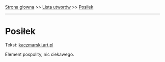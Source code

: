 [Strona głowna](../index.md) >> [Lista utworów](../list.md) >> [Posiłek](458.md)

---

# Posiłek

Tekst: [kaczmarski.art.pl](https://www.kaczmarski.art.pl/tworczosc/wiersze/posilek/)

Element pospolity, nic ciekawego.